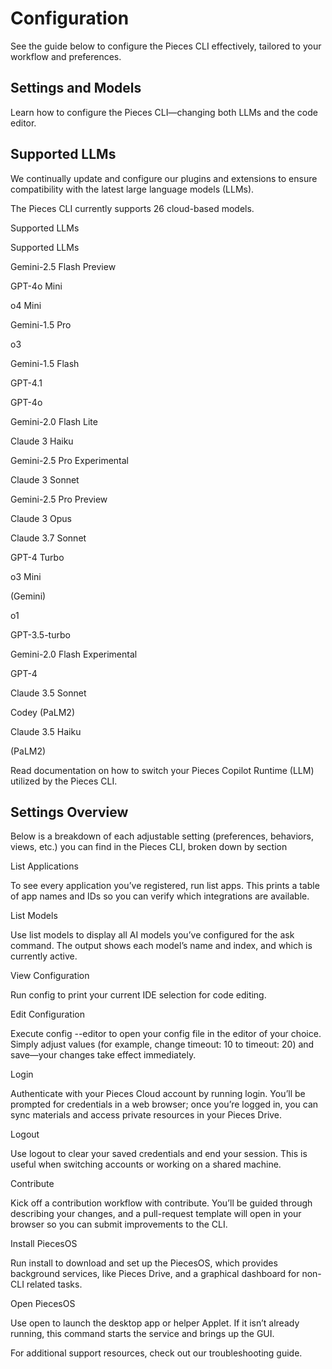 # Configuration

See the guide below to configure the Pieces CLI effectively, tailored to your workflow and preferences.

## Settings and Models

Learn how to configure the Pieces CLI—changing both LLMs and the code editor.



## Supported LLMs

We continually update and configure our plugins and extensions to ensure compatibility with the latest large language models (LLMs).

The Pieces CLI currently supports 26 cloud-based models.

Supported LLMs

Supported LLMs

Gemini-2.5 Flash Preview

GPT-4o Mini

o4 Mini

Gemini-1.5 Pro

o3

Gemini-1.5 Flash

GPT-4.1

GPT-4o

Gemini-2.0 Flash Lite

Claude 3 Haiku

Gemini-2.5 Pro Experimental

Claude 3 Sonnet

Gemini-2.5 Pro Preview

Claude 3 Opus

Claude 3.7 Sonnet

GPT-4 Turbo

o3 Mini

(Gemini)

o1

GPT-3.5-turbo

Gemini-2.0 Flash Experimental

GPT-4

Claude 3.5 Sonnet

Codey (PaLM2)

Claude 3.5 Haiku

(PaLM2)

Read documentation on how to switch your Pieces Copilot Runtime (LLM) utilized by the Pieces CLI.

## Settings Overview

Below is a breakdown of each adjustable setting (preferences, behaviors, views, etc.) you can find in the Pieces CLI, broken down by section

List Applications

To see every application you’ve registered, run list apps. This prints a table of app names and IDs so you can verify which integrations are available.

List Models

Use list models to display all AI models you’ve configured for the ask command. The output shows each model’s name and index, and which is currently active.

View Configuration

Run config to print your current IDE selection for code editing.

Edit Configuration

Execute config --editor <editorName> to open your config file in the editor of your choice. Simply adjust values (for example, change timeout: 10 to timeout: 20) and save—your changes take effect immediately.

Login

Authenticate with your Pieces Cloud account by running login. You’ll be prompted for credentials in a web browser; once you’re logged in, you can sync materials and access private resources in your Pieces Drive.

Logout

Use logout to clear your saved credentials and end your session. This is useful when switching accounts or working on a shared machine.

Contribute

Kick off a contribution workflow with contribute. You’ll be guided through describing your changes, and a pull-request template will open in your browser so you can submit improvements to the CLI.

Install PiecesOS

Run install to download and set up the PiecesOS, which provides background services, like Pieces Drive, and a graphical dashboard for non-CLI related tasks.

Open PiecesOS

Use open to launch the desktop app or helper Applet. If it isn’t already running, this command starts the service and brings up the GUI.

For additional support resources, check out our troubleshooting guide.